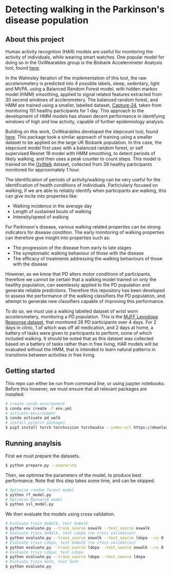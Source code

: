 # Detecting walking in the Parkinson's disease population

## About this project

Human activity recogntion (HAR) models are useful for monitoring the activity of individuals, while wearing smart watches.
One popular model for doing so in the OxWearables group is the Biobank Accelerometer Analysis tool, found [here](https://github.com/OxWearables/biobankAccelerometerAnalysis).

In the Walmsley iteration of the implementation of this tool, the raw accelerometery is predicted into 4 possible labels, sleep, sedentary, light and MVPA, using a Balanced Random Forest model, with hidden markov model (HMM) smoothing, applied to signal related features extracted from 30 second windows of acclerometery.
The balanced random forest, and HMM are trained using a smaller, labelled dataset, [Capture-24](https://ora.ox.ac.uk/objects/uuid:99d7c092-d865-4a19-b096-cc16440cd001), taken from monitoring 151 healthy participants for 1 day.
This approach to the development of HMM models has shown decent performance in identifying windows of high and low activity, capable of further epidemiology analysis.

Building on this work, OxWearables developed the stepcount tool, found [here](https://github.com/OxWearables/stepcount).
This package took a similar approach of training using a smaller dataset to be applied on the large UK Biobank population.
In this case, the stepcount model first uses with a balanced random forest, or self supervised Resnet 18 model with HMM smoothing, to detect periods of likely walking, and then uses a peak counter to count steps.
This model is trained on the [OxWalk](https://ora.ox.ac.uk/objects/uuid:19d3cb34-e2b3-4177-91b6-1bad0e0163e7) dataset, collected from 39 healthy participants monitored for approximately 1 hour.

The identification of periods of activity/walking can be very useful for the identification of health conditions of individuals.
Particiularly focused on walking, if we are able to reliably identify when participants are walking, this can give incite into properties like:

* Walking incidence in the average day
* Length of sustained bouts of walking
* Intensity/speed of walking

For Parkinson's disease, various walking related properties can be strong indicators for disease condition.
The early monitoring of walking properties can therefore give insight into properties such as:

* The progression of the disease from early to late stages
* The symptomatic walking behaviour of those with the disease
* The efficacy of treatments addressing the walking behaviours of those with the disease

However, as we know that PD alters motor conditions of participants, therefore we cannot be certain that a walking model trained on only the healthy population, can seemlessly applied to the PD population and generate reliable predictions.
Therefore this repository has been developed to assess the performance of the walking classifiers the PD population, and attempt to generate new classifiers capable of improving this performance.

To do so, we must use a walking labelled dataset of wrist worn accelerometery, monitoring a PD population. This is the [MJFF Levodopa Response dataset](https://doi.org/10.7303/syn20681023), that monitored 28 PD participants over 4 days.
For 2 days in clinic, 1 of which was off all medication, and 2 days at home, a battery of tasks were given to participants to perform, some of which included walking.
It should be noted that as this dataset was collected based on a battery of tasks rather than in free living, HAR models will be evaluated without the HMM, that is intended to learn natural patterns in transitions between activities in free living.  

## Getting started

This repo can either be run from command line, or using jupyter notebooks.
Before this however, we must ensure that all relevant packages are installed:

```bash
# create conda environment
$ conda env create -f env.yml
# activate environment
$ conda activate pd_walk 
# install pytorch packages
$ pip3 install torch torchvision torchaudio --index-url https://download.pytorch.org/whl/cu117
```

## Running anaylsis

First we must prepare the datasets.
```bash
$ python prepare.py --overwrite
```

Then, we optimise the parameters of the model, to produce best performance.
Note that this step takes some time, and can be skipped.
```bash
# Optimise random forest model
$ python rf_model.py
# Optimise Resnet18 model
$ python ssl_model.py
```

We then evaluate the models using cross validation.
```bash
# Evaluate train OxWalk, test OxWalk
$ python evaluate.py --train_source oxwalk --test_source oxwalk
# Evaluate train OxWalk, test Ldopa (no cross validation)
$ python evaluate.py --train_source oxwalk --test_source ldopa --cv 0
# Evaluate train Ldopa, test OxWalk (no cross validation)
$ python evaluate.py --train_source ldopa --test_source oxwalk --cv 0
# Evaluate train Ldopa, test Ldopa
$ python evaluate.py --train_source ldopa --test_source ldopa
# Evaluate train both, test both
$ python evaluate.py
```
